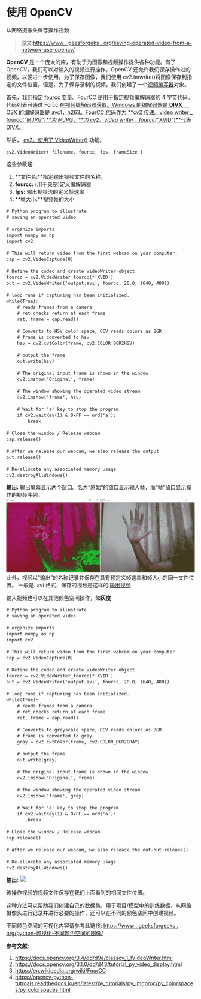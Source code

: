 # 使用 OpenCV

从网络摄像头保存操作视频

> 原文:[https://www . geesforgeks . org/saving-operated-video-from-a-network-use-opencv/](https://www.geeksforgeeks.org/saving-operated-video-from-a-webcam-using-opencv/)

**OpenCV** 是一个庞大的库，有助于为图像和视频操作提供各种功能。有了 OpenCV，我们可以对输入的视频进行操作。OpenCV 还允许我们保存操作过的视频，以便进一步使用。为了保存图像，我们使用 cv2.imwrite()将图像保存到指定的文件位置。但是，为了保存录制的视频，我们创建了一个[视频编写器](https://docs.opencv.org/3.0-beta/doc/py_tutorials/py_gui/py_video_display/py_video_display.html)对象。

首先，我们指定 [fourcc](https://en.wikipedia.org/wiki/FourCC) 变量。FourCC 是用于指定视频编解码器的 4 字节代码。代码列表可通过 Forcc 在[视频编解码器获取。Windows 的编解码器是 **DIVX** ，OSX 的编解码器是 avc1，h263。FourCC 代码作为 **cv2 传递。video writer _ fourcc(*“MJPG”)**为 MJPG，**为 cv2。video writer _ fourcc(*“XVID”)**代表 DIVX。](http://www.fourcc.org/codecs.php)

然后， [cv2。使用了 VideoWriter()](https://docs.opencv.org/3.4/dd/d9e/classcv_1_1VideoWriter.html) 功能。

```
cv2.VideoWriter( filename, fourcc, fps, frameSize )

```

这些参数是:

1.  **文件名:**指定输出视频文件的名称。
2.  **fourcc:** (用于录制)定义编解码器
3.  **fps:** 输出视频流的定义帧速率
4.  **帧大小:**视频帧的大小

```
# Python program to illustrate 
# saving an operated video

# organize imports
import numpy as np
import cv2

# This will return video from the first webcam on your computer.
cap = cv2.VideoCapture(0)  

# Define the codec and create VideoWriter object
fourcc = cv2.VideoWriter_fourcc(*'XVID')
out = cv2.VideoWriter('output.avi', fourcc, 20.0, (640, 480))

# loop runs if capturing has been initialized. 
while(True):
    # reads frames from a camera 
    # ret checks return at each frame
    ret, frame = cap.read() 

    # Converts to HSV color space, OCV reads colors as BGR
    # frame is converted to hsv
    hsv = cv2.cvtColor(frame, cv2.COLOR_BGR2HSV)

    # output the frame
    out.write(hsv) 

    # The original input frame is shown in the window 
    cv2.imshow('Original', frame)

    # The window showing the operated video stream 
    cv2.imshow('frame', hsv)

    # Wait for 'a' key to stop the program 
    if cv2.waitKey(1) & 0xFF == ord('a'):
        break

# Close the window / Release webcam
cap.release()

# After we release our webcam, we also release the output
out.release() 

# De-allocate any associated memory usage 
cv2.destroyAllWindows()
```

**输出:**
输出屏幕显示两个窗口。名为“原始”的窗口显示输入帧，而“帧”窗口显示操作的视频序列。
[![](img/64df99a679d9f99981adba8fbd07f738.png)](https://contribute.geeksforgeeks.org/?attachment_id=679881) 
此外，视频以“输出”的名称记录并保存在具有预定义帧速率和帧大小的同一文件位置。
一般是. avi 格式，保存的视频是这样的:[输出视频](https://media.geeksforgeeks.org/wp-content/uploads/output-1.avi)

输入视频也可以在其他颜色空间操作，如**灰度**

```
# Python program to illustrate 
# saving an operated video

# organize imports
import numpy as np
import cv2

# This will return video from the first webcam on your computer.
cap = cv2.VideoCapture(0)  

# Define the codec and create VideoWriter object
fourcc = cv2.VideoWriter_fourcc(*'XVID')
out = cv2.VideoWriter('output.avi', fourcc, 20.0, (640, 480))

# loop runs if capturing has been initialized. 
while(True):
    # reads frames from a camera 
    # ret checks return at each frame
    ret, frame = cap.read() 

    # Converts to grayscale space, OCV reads colors as BGR
    # frame is converted to gray
    gray = cv2.cvtColor(frame, cv2.COLOR_BGR2GRAY)

    # output the frame
    out.write(gray) 

    # The original input frame is shown in the window 
    cv2.imshow('Original', frame)

    # The window showing the operated video stream 
    cv2.imshow('frame', gray)

    # Wait for 'a' key to stop the program 
    if cv2.waitKey(1) & 0xFF == ord('a'):
        break

# Close the window / Release webcam
cap.release()

# After we release our webcam, we also release the out-out.release() 

# De-allocate any associated memory usage 
cv2.destroyAllWindows()
```

**输出:**
[![](img/e69741f1e4ef7855d765d9a82775ee06.png)](https://media.geeksforgeeks.org/wp-content/uploads/Grayscale-2.png)

该操作视频的视频文件保存在我们上面看到的相同文件位置。

这种方法可以帮助我们创建自己的数据集，用于项目/模型中的训练数据，从网络摄像头进行记录并进行必要的操作，还可以在不同的颜色空间中创建视频。

不同颜色空间的可视化内容请参考此链接:
[https://www . geeksforgeeks . org/python-可视化-不同颜色空间的图像/](https://www.geeksforgeeks.org/python-visualizing-image-in-different-color-spaces/)

**参考文献:**

1.  https://docs.opencv.org/3.4/dd/d9e/classcv_1_1VideoWriter.html
2.  https://docs.opencv.org/3.1.0/dd/d43/tutorial_py_video_display.html
3.  https://en.wikipedia.org/wiki/FourCC
4.  https://opencv-python-tutroals.readthedocs.io/en/latest/py_tutorials/py_imgproc/py_colorspaces/py_colorspaces.html
